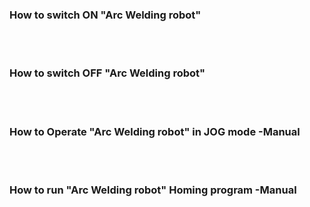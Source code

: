 ### How to switch ON "Arc Welding robot"

<br>
<br>

### How to switch OFF "Arc Welding robot"

<br>
<br>

### How to Operate "Arc Welding robot" in JOG mode -Manual

<br>
<br>

### How to run "Arc Welding robot" Homing program -Manual
